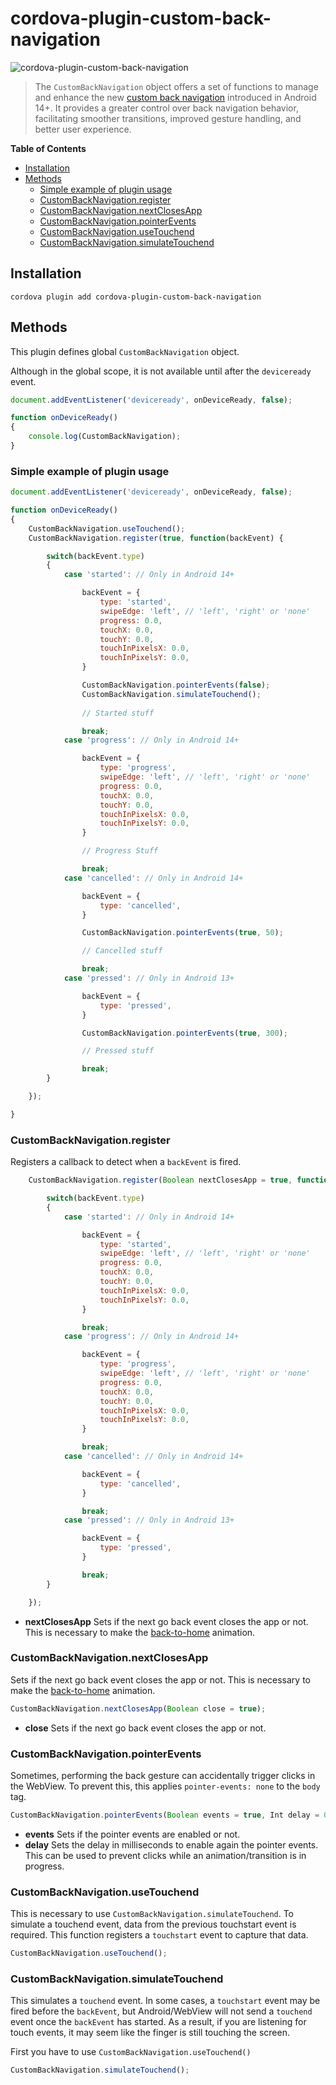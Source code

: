 # cordova-plugin-custom-back-navigation

<!-- https://github.com/user-attachments/assets/cc28fc1a-b149-4466-99d9-ff5f49e7316f -->
![cordova-plugin-custom-back-navigation](https://raw.githubusercontent.com/ollm/cordova-plugin-custom-back-navigation/refs/heads/main/docs/example.gif)

> The `CustomBackNavigation` object offers a set of functions to manage and enhance the new [custom back navigation](https://developer.android.com/guide/navigation/custom-back/support-animations) introduced in Android 14+. It provides a greater control over back navigation behavior, facilitating smoother transitions, improved gesture handling, and better user experience.

**Table of Contents**

- [Installation](#installation)
- [Methods](#methods)
  - [Simple example of plugin usage](#simple-example-of-plugin-usage)
  - [CustomBackNavigation.register](#custombacknavigationregister)
  - [CustomBackNavigation.nextClosesApp](#custombacknavigationnextclosesapp)
  - [CustomBackNavigation.pointerEvents](#custombacknavigationpointerevents)
  - [CustomBackNavigation.useTouchend](#custombacknavigationusetouchend)
  - [CustomBackNavigation.simulateTouchend](#custombacknavigationsimulatetouchend)

## Installation

`cordova plugin add cordova-plugin-custom-back-navigation`

## Methods

This plugin defines global `CustomBackNavigation` object.

Although in the global scope, it is not available until after the `deviceready` event.

```js
document.addEventListener('deviceready', onDeviceReady, false);

function onDeviceReady()
{
    console.log(CustomBackNavigation);
}
```

### Simple example of plugin usage

```js
document.addEventListener('deviceready', onDeviceReady, false);

function onDeviceReady()
{
	CustomBackNavigation.useTouchend();
	CustomBackNavigation.register(true, function(backEvent) {

		switch(backEvent.type)
		{
			case 'started': // Only in Android 14+

				backEvent = {
					type: 'started',
					swipeEdge: 'left', // 'left', 'right' or 'none'
					progress: 0.0,
					touchX: 0.0,
					touchY: 0.0,
					touchInPixelsX: 0.0,
					touchInPixelsY: 0.0,
				}

				CustomBackNavigation.pointerEvents(false);
				CustomBackNavigation.simulateTouchend();
				
				// Started stuff

				break;
			case 'progress': // Only in Android 14+

				backEvent = {
					type: 'progress',
					swipeEdge: 'left', // 'left', 'right' or 'none'
					progress: 0.0,
					touchX: 0.0,
					touchY: 0.0,
					touchInPixelsX: 0.0,
					touchInPixelsY: 0.0,
				}

				// Progress Stuff

				break;
			case 'cancelled': // Only in Android 14+

				backEvent = {
					type: 'cancelled',
				}

				CustomBackNavigation.pointerEvents(true, 50);

				// Cancelled stuff

				break;
			case 'pressed': // Only in Android 13+

				backEvent = {
					type: 'pressed',
				}

				CustomBackNavigation.pointerEvents(true, 300);

				// Pressed stuff

				break;
		}

	});

}
```

### CustomBackNavigation.register

Registers a callback to detect when a `backEvent` is fired.

```js
	CustomBackNavigation.register(Boolean nextClosesApp = true, function(backEvent) {

		switch(backEvent.type)
		{
			case 'started': // Only in Android 14+

				backEvent = {
					type: 'started',
					swipeEdge: 'left', // 'left', 'right' or 'none'
					progress: 0.0,
					touchX: 0.0,
					touchY: 0.0,
					touchInPixelsX: 0.0,
					touchInPixelsY: 0.0,
				}

				break;
			case 'progress': // Only in Android 14+

				backEvent = {
					type: 'progress',
					swipeEdge: 'left', // 'left', 'right' or 'none'
					progress: 0.0,
					touchX: 0.0,
					touchY: 0.0,
					touchInPixelsX: 0.0,
					touchInPixelsY: 0.0,
				}

				break;
			case 'cancelled': // Only in Android 14+

				backEvent = {
					type: 'cancelled',
				}

				break;
			case 'pressed': // Only in Android 13+

				backEvent = {
					type: 'pressed',
				}

				break;
		}

	});
```

- __nextClosesApp__ Sets if the next go back event closes the app or not. This is necessary to make the [back-to-home](https://developer.android.com/guide/navigation/custom-back/predictive-back-gesture) animation.

### CustomBackNavigation.nextClosesApp

Sets if the next go back event closes the app or not. This is necessary to make the [back-to-home](https://developer.android.com/guide/navigation/custom-back/predictive-back-gesture) animation.

```js
CustomBackNavigation.nextClosesApp(Boolean close = true);
```

- __close__ Sets if the next go back event closes the app or not.

### CustomBackNavigation.pointerEvents

Sometimes, performing the back gesture can accidentally trigger clicks in the WebView. To prevent this, this applies `pointer-events: none` to the `body` tag.

```js
CustomBackNavigation.pointerEvents(Boolean events = true, Int delay = 0);
```

- __events__ Sets if the pointer events are enabled or not.
- __delay__ Sets the delay in milliseconds to enable again the pointer events. This can be used to prevent clicks while an animation/transition is in progress.

### CustomBackNavigation.useTouchend

This is necessary to use `CustomBackNavigation.simulateTouchend`. To simulate a touchend event, data from the previous touchstart event is required. This function registers a `touchstart` event to capture that data.

```js
CustomBackNavigation.useTouchend();
```

### CustomBackNavigation.simulateTouchend

This simulates a `touchend` event. In some cases, a `touchstart` event may be fired before the `backEvent`, but Android/WebView will not send a `touchend` event once the `backEvent` has started. As a result, if you are listening for touch events, it may seem like the finger is still touching the screen.

First you have to use `CustomBackNavigation.useTouchend()`

```js
CustomBackNavigation.simulateTouchend();
```